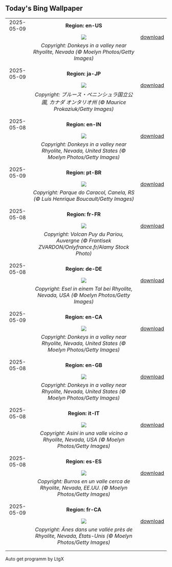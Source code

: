 ## Today's Bing Wallpaper
|      |      |      |
| :----: | :----: | :----: |
|2025-05-09|**Region: en-US**||
||![](https://www.bing.com/th?id=OHR.RhyoliteDonkeys_EN-US6439068828_UHD.jpg&pid=hp&w=1152&h=648&rs=1&c=4)| [download](https://www.bing.com/th?id=OHR.RhyoliteDonkeys_EN-US6439068828_UHD.jpg)|
||*Copyright: Donkeys in a valley near Rhyolite, Nevada (© Moelyn Photos/Getty Images)*
||
|||
|2025-05-09|**Region: ja-JP**||
||![](https://www.bing.com/th?id=OHR.BrucePeninsula_JA-JP8286448696_UHD.jpg&pid=hp&w=1152&h=648&rs=1&c=4)| [download](https://www.bing.com/th?id=OHR.BrucePeninsula_JA-JP8286448696_UHD.jpg)|
||*Copyright: ブルース・ペニンシュラ国立公園, カナダ オンタリオ州 (© Maurice Prokaziuk/Getty Images)*
||
|||
|2025-05-08|**Region: en-IN**||
||![](https://www.bing.com/th?id=OHR.RhyoliteDonkeys_EN-IN2213858489_UHD.jpg&pid=hp&w=1152&h=648&rs=1&c=4)| [download](https://www.bing.com/th?id=OHR.RhyoliteDonkeys_EN-IN2213858489_UHD.jpg)|
||*Copyright: Donkeys in a valley near Rhyolite, Nevada, United States (© Moelyn Photos/Getty Images)*
||
|||
|2025-05-09|**Region: pt-BR**||
||![](https://www.bing.com/th?id=OHR.DiaNacionalTurismo2025_PT-BR1293599256_UHD.jpg&pid=hp&w=1152&h=648&rs=1&c=4)| [download](https://www.bing.com/th?id=OHR.DiaNacionalTurismo2025_PT-BR1293599256_UHD.jpg)|
||*Copyright: Parque do Caracol, Canela, RS (© Luís Henrique Boucault/Getty Images)*
||
|||
|2025-05-08|**Region: fr-FR**||
||![](https://www.bing.com/th?id=OHR.VictoryDay_FR-FR8101939030_UHD.jpg&pid=hp&w=1152&h=648&rs=1&c=4)| [download](https://www.bing.com/th?id=OHR.VictoryDay_FR-FR8101939030_UHD.jpg)|
||*Copyright: Volcan Puy du Pariou, Auvergne (© Frantisek ZVARDON/Onlyfrance.fr/Alamy Stock Photo)*
||
|||
|2025-05-08|**Region: de-DE**||
||![](https://www.bing.com/th?id=OHR.RhyoliteDonkeys_DE-DE0880172671_UHD.jpg&pid=hp&w=1152&h=648&rs=1&c=4)| [download](https://www.bing.com/th?id=OHR.RhyoliteDonkeys_DE-DE0880172671_UHD.jpg)|
||*Copyright: Esel in einem Tal bei Rhyolite, Nevada, USA (© Moelyn Photos/Getty Images)*
||
|||
|2025-05-09|**Region: en-CA**||
||![](https://www.bing.com/th?id=OHR.RhyoliteDonkeys_EN-CA1691842106_UHD.jpg&pid=hp&w=1152&h=648&rs=1&c=4)| [download](https://www.bing.com/th?id=OHR.RhyoliteDonkeys_EN-CA1691842106_UHD.jpg)|
||*Copyright: Donkeys in a valley near Rhyolite, Nevada, United States (© Moelyn Photos/Getty Images)*
||
|||
|2025-05-08|**Region: en-GB**||
||![](https://www.bing.com/th?id=OHR.RhyoliteDonkeys_EN-GB9400382526_UHD.jpg&pid=hp&w=1152&h=648&rs=1&c=4)| [download](https://www.bing.com/th?id=OHR.RhyoliteDonkeys_EN-GB9400382526_UHD.jpg)|
||*Copyright: Donkeys in a valley near Rhyolite, Nevada, United States (© Moelyn Photos/Getty Images)*
||
|||
|2025-05-08|**Region: it-IT**||
||![](https://www.bing.com/th?id=OHR.RhyoliteDonkeys_IT-IT8431105690_UHD.jpg&pid=hp&w=1152&h=648&rs=1&c=4)| [download](https://www.bing.com/th?id=OHR.RhyoliteDonkeys_IT-IT8431105690_UHD.jpg)|
||*Copyright: Asini in una valle vicino a Rhyolite, Nevada, USA (© Moelyn Photos/Getty Images)*
||
|||
|2025-05-08|**Region: es-ES**||
||![](https://www.bing.com/th?id=OHR.RhyoliteDonkeys_ES-ES0826770025_UHD.jpg&pid=hp&w=1152&h=648&rs=1&c=4)| [download](https://www.bing.com/th?id=OHR.RhyoliteDonkeys_ES-ES0826770025_UHD.jpg)|
||*Copyright: Burros en un valle cerca de Rhyolite, Nevada, EE.UU. (© Moelyn Photos/Getty Images)*
||
|||
|2025-05-09|**Region: fr-CA**||
||![](https://www.bing.com/th?id=OHR.RhyoliteDonkeys_FR-CA4100487057_UHD.jpg&pid=hp&w=1152&h=648&rs=1&c=4)| [download](https://www.bing.com/th?id=OHR.RhyoliteDonkeys_FR-CA4100487057_UHD.jpg)|
||*Copyright: Ânes dans une vallée près de Rhyolite, Nevada, États-Unis (© Moelyn Photos/Getty Images)*
||
|||

Auto get programm by LtgX

